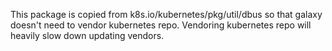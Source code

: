 This package is copied from k8s.io/kubernetes/pkg/util/dbus so that galaxy doesn't need to vendor kubernetes repo.
Vendoring kubernetes repo will heavily slow down updating vendors.